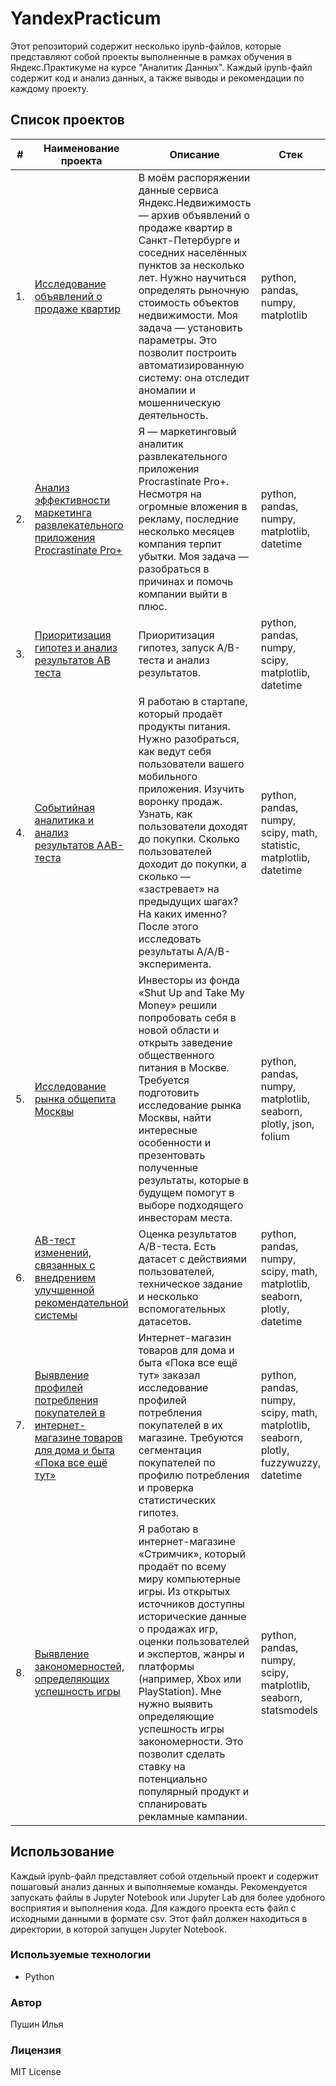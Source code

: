 # YandexPracticum

Этот репозиторий содержит несколько ipynb-файлов, которые представляют собой проекты выполненные в рамках обучения в Яндекс.Практикуме на курсе "Аналитик Данных". Каждый ipynb-файл содержит код и анализ данных, а также выводы и рекомендации по каждому проекту.

## Список проектов

| #    | Наименование проекта                | Описание                                                     | Стек                                                         |
| ---- | ------------------------------------------------------------ | ------------------------------------------------------------ | ------------------------------------------------------------ |
| 1.   | [Исследование объявлений о продаже квартир](https://github.com/PushinIlya/YandexPracticum/tree/main/Исследование%20объявлений%20о%20продаже%20квартир) | В моём распоряжении данные сервиса Яндекс.Недвижимость — архив объявлений о продаже квартир в Санкт-Петербурге и соседних населённых пунктов за несколько лет. Нужно научиться определять рыночную стоимость объектов недвижимости. Моя задача — установить параметры. Это позволит построить автоматизированную систему: она отследит аномалии и мошенническую деятельность. | python, pandas, numpy, matplotlib |
| 2.   | [Анализ эффективности маркетинга развлекательного приложения Procrastinate Pro+](https://github.com/PushinIlya/YandexPracticum/tree/main/Анализ%20эффективности%20маркетинга) | Я — маркетинговый аналитик развлекательного приложения Procrastinate Pro+. Несмотря на огромные вложения в рекламу, последние несколько месяцев компания терпит убытки. Моя задача — разобраться в причинах и помочь компании выйти в плюс. | python, pandas, numpy, matplotlib, datetime |
| 3.   | [Приоритизация гипотез и анализ результатов AB теста](https://github.com/PushinIlya/YandexPracticum/tree/main/Приоритизация%20гипотез%20и%20анализ%20результатов%20AB%20теста) | Приоритизация гипотез, запуск A/B-теста и анализ результатов. | python, pandas, numpy, scipy, matplotlib, datetime |
| 4.   | [Событийная аналитика и анализ результатов AAB-теста](https://github.com/PushinIlya/YandexPracticum/tree/main/Событийная%20аналитика%20и%20анализ%20результатов%20AAB-теста) | Я работаю в стартапе, который продаёт продукты питания. Нужно разобраться, как ведут себя пользователи вашего мобильного приложения. Изучить воронку продаж. Узнать, как пользователи доходят до покупки. Сколько пользователей доходит до покупки, а сколько — «застревает» на предыдущих шагах? На каких именно? После этого исследовать результаты A/A/B-эксперимента. | python, pandas, numpy, scipy, math, statistic, matplotlib, datetime |
| 5.   | [Исследование рынка общепита Москвы](https://github.com/PushinIlya/YandexPracticum/tree/main/Исследование%20рынка%20общепита%20Москвы) | Инвесторы из фонда «Shut Up and Take My Money» решили попробовать себя в новой области и открыть заведение общественного питания в Москве. Требуется подготовить исследование рынка Москвы, найти интересные особенности и презентовать полученные результаты, которые в будущем помогут в выборе подходящего инвесторам места. | python, pandas, numpy, matplotlib, seaborn, plotly, json, folium |
| 6.   | [AB-тест изменений, связанных с внедрением улучшенной рекомендательной системы](https://github.com/PushinIlya/YandexPracticum/tree/main/AB-тест%20изменений%2C%20связанных%20с%20внедрением%20улучшенной%20рекомендательной%20системы) | Оценка результатов A/B-теста. Есть датасет с действиями пользователей, техническое задание и несколько вспомогательных датасетов. | python, pandas, numpy, scipy, math, matplotlib, seaborn, plotly, datetime |
| 7.   | [Выявление профилей потребления покупателей в интернет-магазине товаров для дома и быта «Пока все ещё тут»](https://github.com/PushinIlya/YandexPracticum/tree/main/Выявление%20профилей%20потребления%20покупателей) | Интернет-магазин товаров для дома и быта «Пока все ещё тут» заказал исследование профилей потребления покупателей в их магазине. Требуются сегментация покупателей по профилю потребления и проверка статистических гипотез. | python, pandas, numpy, scipy, math, matplotlib, seaborn, plotly, fuzzywuzzy, datetime |
| 8.   | [Выявление закономерностей, определяющих успешность игры](https://github.com/PushinIlya/YandexPracticum/tree/main/Выявление%20закономерностей%2C%20определяющих%20успешность%20игры) | Я работаю в интернет-магазине «Стримчик», который продаёт по всему миру компьютерные игры. Из открытых источников доступны исторические данные о продажах игр, оценки пользователей и экспертов, жанры и платформы (например, Xbox или PlayStation). Мне нужно выявить определяющие успешность игры закономерности. Это позволит сделать ставку на потенциально популярный продукт и спланировать рекламные кампании. | python, pandas, numpy, scipy, matplotlib, seaborn, statsmodels |

## Использование

Каждый ipynb-файл представляет собой отдельный проект и содержит пошаговый анализ данных и выполняемые команды. Рекомендуется запускать файлы в Jupyter Notebook или Jupyter Lab для более удобного восприятия и выполнения кода. Для каждого проекта есть файл с исходными данными в формате csv. Этот файл должен находиться в директории, в которой запущен Jupyter Notebook.

### Используемые технологии

- Python

### Автор

Пушин Илья

### Лицензия

MIT License

